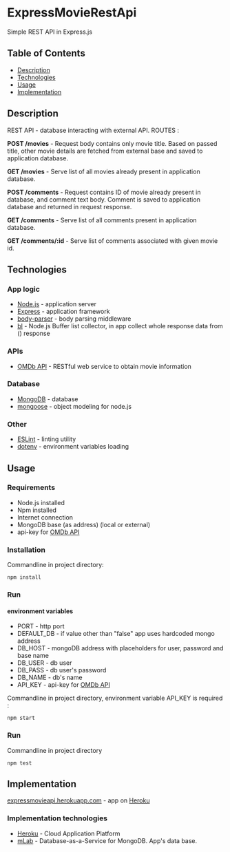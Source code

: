 # ExpressMovieRestApi
Simple REST API in Express.js

## Table of Contents ##
* [Description](#description)
* [Technologies](#technologies)
* [Usage](#usage)
* [Implementation](#implementation) 
## Description ##
REST API - database interacting with external API.
ROUTES :

__POST /movies__ -  Request body contains only movie title. Based on passed title, other movie details are fetched from external base and saved to application database.

__GET /movies__ - Serve list of all movies already present in application database.

__POST /comments__  - Request contains ID of movie already present in database, and comment text body. Comment is saved to application database and returned in request response.

__GET /comments__ - Serve list of all comments present in application database.

__GET /comments/:id__ - Serve list of comments associated with given movie id.


## Technologies ##
### App logic ###
* [Node.js](https://nodejs.org/) - application  server
* [Express](https://expressjs.com) - application  framework
* [body-parser](https://www.npmjs.com/package/body-parser) - body parsing middleware
* [bl](https://www.npmjs.com/package/bl) - Node.js Buffer list collector, in app collect whole response data from () response 

### APIs ###
* [OMDb API](http://www.omdbapi.com) - RESTful web service to obtain movie information

### Database ###
* [MongoDB](https://www.mongodb.com) - database
* [mongoose](https://mongoosejs.com) - object modeling for node.js

### Other ###
* [ESLint](https://eslint.org) - linting utility
* [dotenv](https://www.npmjs.com/package/dotenv) - environment variables loading


## Usage ##
### Requirements ###
* Node.js installed
* Npm installed
* Internet connection
* MongoDB base (as address) (local or external) 
* api-key for [OMDb API](http://www.omdbapi.com)

### Installation ###
Commandline in project directory:

```
npm install
```

### Run ###
#### environment variables ####
* PORT - http port
* DEFAULT_DB - if value other than "false" app uses hardcoded mongo address
* DB_HOST - mongoDB address with placeholders for user, password and base name
* DB_USER - db user
* DB_PASS - db user's password
* DB_NAME - db's name
* API_KEY - api-key for [OMDb API](http://www.omdbapi.com)

Commandline in project directory, environment variable API_KEY is required :

```
npm start
```

### Run ###
Commandline in project directory
```
npm test
```

## Implementation ##
[expressmovieapi.herokuapp.com](https://expressmovieapi.herokuapp.com) - app on [Heroku](https://heroku.com) 

### Implementation technologies ###
* [Heroku](https://heroku.com) - Cloud Application Platform
* [mLab](https://mlab.com/welcome/) - Database-as-a-Service for MongoDB. App's data base.

